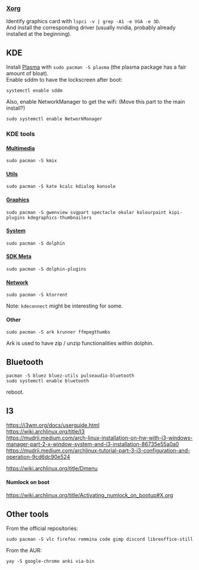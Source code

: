 ### [Xorg](https://wiki.archlinux.org/title/Xorg)
Identify graphics card with `lspci -v | grep -A1 -e VGA -e 3D`.\
And install the corresponding driver (usually nvidia, probably already installed at the beginning).

## KDE
Install [Plasma](https://wiki.archlinux.org/title/KDE#Plasma) with `sudo pacman -S plasma` (the plasma package has  a fair amount of bloat).\
Enable sddm to have the lockscreen after boot:
```
systemctl enable sddm
```
Also, enable NetworkManager to get the wifi:   (Move this part to the main install?)
```
sudo systemctl enable NetworkManager
```

### KDE tools
#### [Multimedia](https://archlinux.org/packages/extra/any/kde-multimedia-meta/)
```
sudo pacman -S kmix
```

#### [Utils](https://archlinux.org/groups/x86_64/kde-utilities/)
```
sudo pacman -S kate kcalc kdialog konsole
```

#### [Graphics](https://archlinux.org/packages/extra/any/kde-graphics-meta/)
```
sudo pacman -S gwenview svgpart spectacle okular kolourpaint kipi-plugins kdegraphics-thumbnailers 
```

#### [System](https://archlinux.org/packages/extra/any/kde-system-meta/)
```
sudo pacman -S dolphin 
```

#### [SDK Meta](https://archlinux.org/packages/extra/any/kde-sdk-meta/)
```
sudo pacman -S dolphin-plugins
```

#### [Network](https://archlinux.org/packages/extra/any/kde-network-meta/)
```
sudo pacman -S ktorrent 
```
Note: `kdeconnect` might be interesting for some.

#### Other
```
sudo pacman -S ark krunner ffmpegthumbs
```
Ark is used to have zip / unzip functionalities within dolphin.

## Bluetooth
```
pacman -S bluez bluez-utils pulseaudio-bluetooth 
sudo systemctl enable bluetooth
```
reboot.

## I3
https://i3wm.org/docs/userguide.html  
https://wiki.archlinux.org/title/I3  
https://mudrii.medium.com/arch-linux-installation-on-hw-with-i3-windows-manager-part-2-x-window-system-and-i3-installation-86735e55a0a0  
https://mudrii.medium.com/archlinux-tutorial-part-3-i3-configuration-and-operation-9cd6dc90e524  

https://wiki.archlinux.org/title/Dmenu

#### Numlock on boot
https://wiki.archlinux.org/title/Activating_numlock_on_bootup#X.org

## Other tools
From the official repositories:
```
sudo pacman -S vlc firefox remmina code gimp discord libreoffice-still
```

From the AUR:
```
yay -S google-chrome anki via-bin
```
